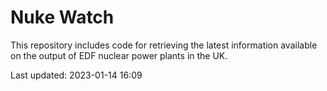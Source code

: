 # Nuke Watch

This repository includes code for retrieving the latest information available on the output of EDF nuclear power plants in the UK.

Last updated: 2023-01-14 16:09